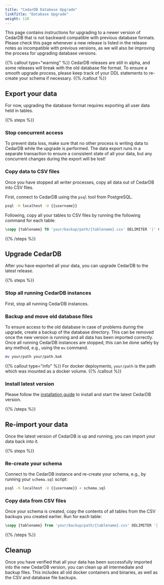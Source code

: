 ```yaml
---
title: "CedarDB Database Upgrade"
linkTitle: "Database Upgrade"
weight: 110
---
```

This page contains instructions for upgrading to a newer version of CedarDB that is not backward compatible with previous database formats.
Please check this page whenever a new release is listed in the release notes as incompatible with previous versions, as we will also be improving the process for upgrading database versions.

{{% callout type="warning" %}}
CedarDB releases are still in alpha, and some releases will break with the old database file format. To ensure a smooth upgrade process, please keep track of your DDL statements to re-create your schema if necessary.
{{% /callout %}}

## Export your data
For now, upgrading the database format requires exporting all user data held in tables.

{{% steps %}}

### Stop concurrent access

To prevent data loss, make sure that no other process is writing data to CedarDB while the upgrade is performed.
The data export runs in a separate transaction to ensure a consistent state of all your data, but any concurrent changes during the export will be lost!

### Copy data to CSV files

Once you have stopped all writer processes, copy all data out of CedarDB into CSV files.

First, connect to CedarDB using the `psql` tool from PostgreSQL.

```bash
psql -h localhost -U {{username}}
```

Following, copy all your tables to CSV files by running the following command for each table:

```sql
\copy {tablename} TO 'your/backup/path/{tablename}.csv' DELIMITER '|' CSV NULL '';
```


{{% /steps %}}


## Upgrade CedarDB

After you have exported all your data, you can upgrade CedarDB to the latest release.

{{% steps %}}

### Stop all running CedarDB instances

First, stop all running CedarDB instances.

### Backup and move old database files

To ensure access to the old database in case of problems during the upgrade, create a backup of the database directory.
This can be removed once the new version is running and all data has been imported correctly.
Once all running CedarDB instances are stopped, this can be done safely by any method, e.g., using the `mv` command.

```bash
mv your/path your/path.bak
```

{{% callout type="info" %}}
For docker deployments, `your/path` is the path which was mounted as a docker volume.
{{% /callout %}}

### Install latest version

Please follow the [installation guide](..) to install and start the latest CedarDB version.

{{% /steps %}}

## Re-import your data

Once the latest version of CedarDB is up and running, you can import your data back into it.

{{% steps %}} 

### Re-create your schema

Connect to the CedarDB instance and re-create your schema, e.g., by running your `schema.sql` script:

```bash
psql -h localhost -U {{username}} < schema.sql
```

### Copy data from CSV files
Once your schema is created, copy the contents of all tables from the CSV backups you created earlier.
Run for each table:

```sql
\copy {tablename} from 'your/backup/path/{tablename}.csv' DELIMITER '|' CSV NULL '';
```

{{% /steps %}}

## Cleanup

Once you have verified that all your data has been successfully imported into the new CedarDB version, you can clean up all intermediate and backup files.
This includes all old docker containers and binaries, as well as the CSV and database file backups.
